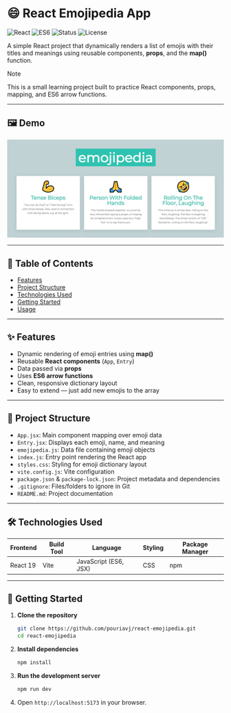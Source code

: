 # 😄 React Emojipedia App

![React](https://img.shields.io/badge/React-19-blue?logo=react)
![ES6](https://img.shields.io/badge/JavaScript-ES6-yellow?logo=javascript)
![Status](https://img.shields.io/badge/Stage-Development-orange)
![License](https://img.shields.io/badge/license-MIT-green)


A simple React project that dynamically renders a list of emojis with their titles and meanings using reusable components, **props**, and the **map()** function.

> [!NOTE]
> This is a small learning project built to practice React components, props, mapping, and ES6 arrow functions.

---

## 🖼️ Demo
<p align="center">
  <img src="emojipedia.jpg" alt="React Emojipedia App Screenshot" />
</p>

---

## 📑 Table of Contents

- [Features](#-features)
- [Project Structure](#-project-structure)
- [Technologies Used](#-technologies-used)
- [Getting Started](#-getting-started)
- [Usage](#-usage)

---

## ✨ Features

- Dynamic rendering of emoji entries using **map()**  
- Reusable **React components** (`App`, `Entry`)  
- Data passed via **props**  
- Uses **ES6 arrow functions**  
- Clean, responsive dictionary layout  
- Easy to extend — just add new emojis to the array  

---

## 🧩 Project Structure

- `App.jsx`: Main component mapping over emoji data  
- `Entry.jsx`: Displays each emoji, name, and meaning  
- `emojipedia.js`: Data file containing emoji objects  
- `index.js`: Entry point rendering the React app  
- `styles.css`: Styling for emoji dictionary layout  
- `vite.config.js`: Vite configuration  
- `package.json` & `package-lock.json`: Project metadata and dependencies  
- `.gitignore`: Files/folders to ignore in Git  
- `README.md`: Project documentation

---

## 🛠️ Technologies Used

| Frontend | Build Tool | Language | Styling | Package Manager |
|-----------|-------------|-----------|-----------|----------------|
| React 19 | Vite | JavaScript (ES6, JSX) | CSS | npm |

---

## 🚀 Getting Started

1. **Clone the repository**
   ```bash
   git clone https://github.com/pouriavj/react-emojipedia.git
   cd react-emojipedia
   ```
2. **Install dependencies**
   ```bash
   npm install

   ```
3. **Run the development server**
   ```bash
   npm run dev

   ```
4. Open `http://localhost:5173` in your browser.
